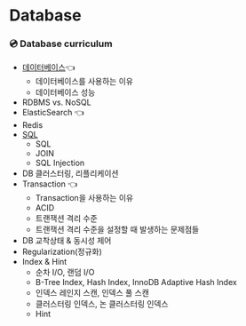 # Database


### 💿 Database curriculum
- [데이터베이스](Database.md)👈
    - 데이터베이스를 사용하는 이유
    - 데이터베이스 성능
- RDBMS vs. NoSQL
- ElasticSearch 👈
- Redis
- [SQL](SQL.md)
    - SQL
    - JOIN
    - SQL Injection
- DB 클러스터링, 리플리케이션
- Transaction 👈
    - Transaction을 사용하는 이유
    - ACID
    - 트랜잭션 격리 수준
    - 트랜잭션 격리 수준을 설정할 때 발생하는 문제점들
- DB 교착상태 & 동시성 제어
- Regularization(정규화)
- Index & Hint
    - 순차 I/O, 랜덤 I/O
    - B-Tree Index, Hash Index, InnoDB Adaptive Hash Index
    - 인덱스 레인지 스캔, 인덱스 풀 스캔
    - 클러스터링 인덱스, 논 클러스터링 인덱스
    - Hint
